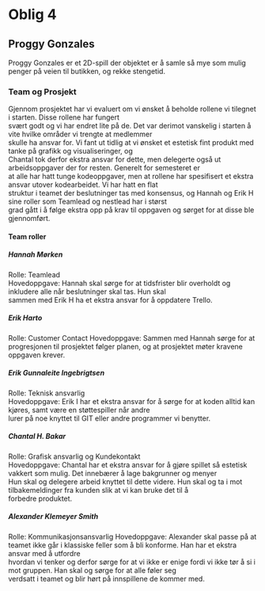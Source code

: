 # Oblig 4

## Proggy Gonzales
Proggy Gonzales er et 2D-spill der objektet er å samle så mye som mulig penger på veien til butikken, og rekke stengetid.

### Team og Prosjekt
Gjennom prosjektet har vi evaluert om vi ønsket å beholde rollene vi tilegnet i starten. Disse rollene har fungert \
svært godt og vi har endret lite på de. Det var derimot vanskelig i starten å vite hvilke områder vi trengte at medlemmer \
skulle ha ansvar for. Vi fant ut tidlig at vi ønsket et estetisk fint produkt med tanke på grafikk og visualiseringer, og \
Chantal tok derfor ekstra ansvar for dette, men delegerte også ut arbeidsoppgaver der for resten. Generelt for semesteret er \
at alle har hatt tunge kodeoppgaver, men at rollene har spesifisert et ekstra ansvar utover kodearbeidet. Vi har hatt en flat \
struktur i teamet der beslutninger tas med konsensus, og Hannah og Erik H sine roller som Teamlead og nestlead har i størst \
grad gått i å følge ekstra opp på krav til oppgaven og sørget for at disse ble gjennomført.

#### Team roller
##### Hannah Mørken
Rolle: Teamlead  
Hovedoppgave: Hannah skal sørge for at tidsfrister blir overholdt og inkludere alle når beslutninger skal tas. Hun skal \
sammen med Erik H ha et ekstra ansvar for å oppdatere Trello.


##### Erik Harto
Rolle: Customer Contact 
Hovedoppgave: Sammen med Hannah sørge for at progresjonen til prosjektet følger planen, og at prosjektet møter kravene oppgaven krever.


##### Erik Gunnaleite Ingebrigtsen  
Rolle: Teknisk ansvarlig \
Hovedoppgave: Erik I har et ekstra ansvar for å sørge for at koden alltid kan kjøres, samt være en støttespiller når andre \
lurer på noe knyttet til GIT eller andre programmer vi benytter.


##### Chantal H. Bakar
Rolle: Grafisk ansvarlig og Kundekontakt  
Hovedoppgave: Chantal har et ekstra ansvar for å gjøre spillet så estetisk vakkert som mulig. Det innebærer å lage bakgrunner og menyer \
Hun skal og delegere arbeid knyttet til dette videre. Hun skal og ta i mot tilbakemeldinger fra kunden slik at vi kan bruke det til å \
forbedre produktet.


##### Alexander Klemeyer Smith
Rolle: Kommunikasjonsansvarlig
Hovedoppgave: Alexander skal passe på at teamet ikke går i klassiske feller som å bli konforme. Han har et ekstra ansvar med å utfordre \
hvordan vi tenker og derfor sørge for at vi ikke er enige fordi vi ikke tør å si i mot gruppen. Han skal og sørge for at alle føler seg \
verdsatt i teamet og blir hørt på innspillene de kommer med.
